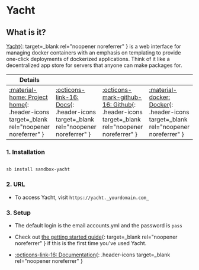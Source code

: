 # Yacht

## What is it?

[Yacht](https://yacht.sh/){: target=_blank rel="noopener noreferrer" } is a web interface for managing docker containers with an emphasis on templating to provide one-click deployments of dockerized applications. Think of it like a decentralized app store for servers that anyone can make packages for.

| Details     |             |             |             |
|-------------|-------------|-------------|-------------|
| [:material-home: Project home](https://yacht.sh/){: .header-icons target=_blank rel="noopener noreferrer" } | [:octicons-link-16: Docs](https://yacht.sh/docs/){: .header-icons target=_blank rel="noopener noreferrer" } | [:octicons-mark-github-16: Github](GITHUBLINK){: .header-icons target=_blank rel="noopener noreferrer" } | [:material-docker: Docker](https://hub.docker.com/r/selfhostedpro/yacht){: .header-icons target=_blank rel="noopener noreferrer" }|

### 1. Installation

``` shell

sb install sandbox-yacht

```

### 2. URL

- To access Yacht, visit `https://yacht._yourdomain.com_`

### 3. Setup

- The default login is the email accounts.yml and the password is `pass`

- Check out [the getting started guide](https://yacht.sh/docs/Installation/Getting_Started){: target=_blank rel="noopener noreferrer" } if this is the first time you've used Yacht.

- [:octicons-link-16: Documentation](https://yacht.sh/docs/){: .header-icons target=_blank rel="noopener noreferrer" }
